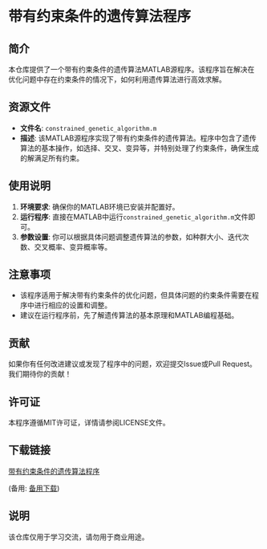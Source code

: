 # 带有约束条件的遗传算法程序

## 简介

本仓库提供了一个带有约束条件的遗传算法MATLAB源程序。该程序旨在解决在优化问题中存在约束条件的情况下，如何利用遗传算法进行高效求解。

## 资源文件

- **文件名**: `constrained_genetic_algorithm.m`
- **描述**: 该MATLAB源程序实现了带有约束条件的遗传算法。程序中包含了遗传算法的基本操作，如选择、交叉、变异等，并特别处理了约束条件，确保生成的解满足所有约束。

## 使用说明

1. **环境要求**: 确保你的MATLAB环境已安装并配置好。
2. **运行程序**: 直接在MATLAB中运行`constrained_genetic_algorithm.m`文件即可。
3. **参数设置**: 你可以根据具体问题调整遗传算法的参数，如种群大小、迭代次数、交叉概率、变异概率等。

## 注意事项

- 该程序适用于解决带有约束条件的优化问题，但具体问题的约束条件需要在程序中进行相应的设置和调整。
- 建议在运行程序前，先了解遗传算法的基本原理和MATLAB编程基础。

## 贡献

如果你有任何改进建议或发现了程序中的问题，欢迎提交Issue或Pull Request。我们期待你的贡献！

## 许可证

本程序遵循MIT许可证，详情请参阅LICENSE文件。

## 下载链接
[带有约束条件的遗传算法程序](https://pan.quark.cn/s/50c141f9da6f) 

(备用: [备用下载](https://pan.baidu.com/s/1wGNZ4vRFMqinamevXCwdRQ?pwd=1234))

## 说明

该仓库仅用于学习交流，请勿用于商业用途。
